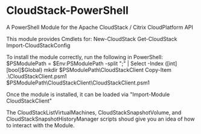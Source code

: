 CloudStack-PowerShell
=====================

A PowerShell Module for the Apache CloudStack / Citrix CloudPlatform API

This module provides Cmdlets for:
	New-CloudStack
	Get-CloudStack
	Import-CloudStackConfig

To install the module correctly, run the following in PowerShell:
	$PSModulePath = $Env:PSModulePath -split ";" | Select -Index ([int][bool]$Global)
	mkdir $PSModulePath\CloudStackClient
	Copy-Item .\CloudStackClient.psm1 $PSModulePath\CloudStackClient\CloudStackClient.psm1

Once the module is installed, it can be loaded via "Import-Module CloudStackClient"

The CloudStackListVirtualMachines, CloudStackSnapshotVolume, and CloudStackSnapshotHistoryManager 
scripts shoud give you an idea of how to interact with the Module.
